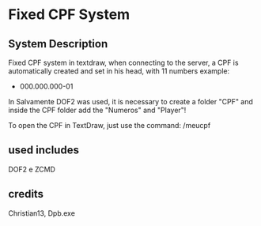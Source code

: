# Fixed CPF System
## System Description

Fixed CPF system in textdraw, when connecting to the server, a CPF is automatically created and set in his head, with 11 numbers example:

- 000.000.000-01

In Salvamente DOF2 was used, it is necessary to create a folder "CPF" and inside the CPF folder add the "Numeros" and "Player"!

To open the CPF in TextDraw, just use the command: /meucpf

## used includes
DOF2 e ZCMD

## credits
Christian13, Dpb.exe
